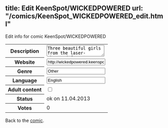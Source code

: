 title: Edit KeenSpot/WICKEDPOWERED
url: "/comics/KeenSpot_WICKEDPOWERED_edit.html"
---
Edit info for comic KeenSpot/WICKEDPOWERED

<form name="comic" action="http://gaepostmail.appengine.com/comic" name="post">
<table class="comicinfo">
<tr>
<th>Description</th><td><textarea name="description">Three beautiful girls from the laser-obsessed future rescue loser Wiley Schlub from his boring life!</textarea></td>
</tr>
<tr>
<th>Website</th><td><input type="text" name="url" value="http://wickedpowered.keenspot.com/"/></td>
</tr>
<tr>
<th>Genre</th><td><input type="text" name="genre" value="Other"/></td>
</tr>
<tr>
<th>Language</th><td><input type="text" name="language" value="English"/></td>
</tr>
<tr>
<th>Adult content</th><td><input type="checkbox" name="adult" value="adult" /></td>
</tr>
<tr>
<th>Status</th><td>ok on 11.04.2013</td>
</tr>
<tr>
<th>Votes</th><td>0</div></td>
</tr>
</table>
</form>

Back to the [comic](/comics/KeenSpot_WICKEDPOWERED.html).
